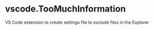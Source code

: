 # vscode.TooMuchInformation
VS Code extension to create settings file to exclude files in the Explorer
